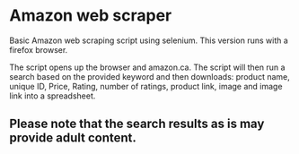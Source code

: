 # Amazon web scraper

Basic Amazon web scraping script using selenium. This version runs with a firefox browser. 

The script opens up the browser and amazon.ca. The script will then run a search based on the provided keyword and then downloads: product name, unique ID, Price, Rating, number of ratings, product link, image and image link into a spreadsheet. 

## Please note that the search results as is may provide adult content.


